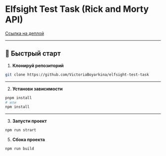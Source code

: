 # Elfsight Test Task (Rick and Morty API)

[Ссылка на деплой](https://victoriaboyarkina.github.io/elfsight-test-task/)

---

## 🚀 Быстрый старт

1. **Клонируй репозиторий**

```bash
git clone https://github.com/VictoriaBoyarkina/elfsight-test-task
```

---

2. **Установи зависимости**

```bash
pnpm install
# или
npm install
```

---

3. **Запусти проект**

```bash
npm run strart
```

5. **Сбока проекта**

```bash
npm run build
```
